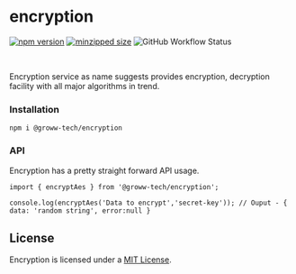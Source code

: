 # encryption 
 [![npm version](https://img.shields.io/npm/v/@groww-tech/encryption?color=51C838)](https://www.npmjs.com/package/@groww-tech/encryption) 
 [![minzipped size](https://img.shields.io/bundlephobia/minzip/@groww-tech/encryption)](https://bundlephobia.com/package/@groww-tech/encryption)
 ![GitHub Workflow Status](https://img.shields.io/github/workflow/status/Groww/webster/ENCRYPTION_BUILD?color=51C838)

<br/>

Encryption service as name suggests provides encryption, decryption facility with all major algorithms in trend.


### Installation

```
npm i @groww-tech/encryption
```

### API

Encryption has a pretty straight forward API usage.

```
import { encryptAes } from '@groww-tech/encryption';

console.log(encryptAes('Data to encrypt','secret-key')); // Ouput - { data: 'random string', error:null }
```

## License

Encryption is licensed under a [MIT License](./LICENSE).

